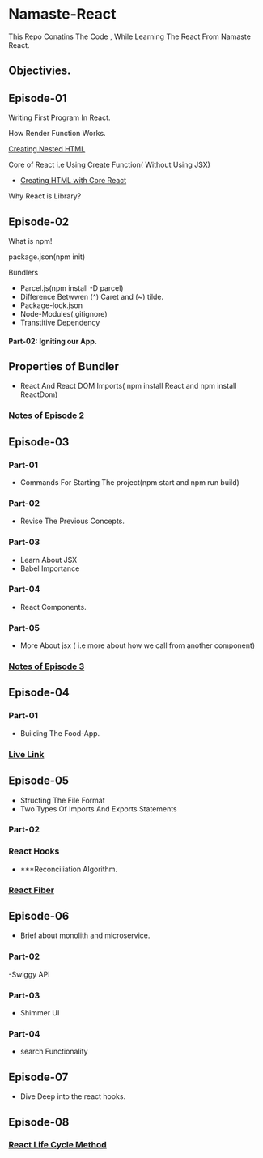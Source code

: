 # Namaste-React

This Repo Conatins The Code , While Learning The React From Namaste React.

## Objectivies.

## Episode-01

Writing First Program In React.

How Render Function Works.

[Creating Nested HTML](https://github.com/SatyaaaaSai/Namaste-React/blob/main/EP01-Inception/App.js#L15)

Core of React i.e Using Create Function( Without Using JSX)

- [Creating HTML with Core React ](https://github.com/SatyaaaaSai/Namaste-React/blob/main/EP01-Inception/App.js#L15)

Why React is Library? 

## Episode-02

What is npm!

package.json(npm init)

Bundlers
 -  Parcel.js(npm install -D parcel)
 - Difference Betwwen (^) Caret and (~) tilde.
 - Package-lock.json
 - Node-Modules(.gitignore)
 - Transtitive Dependency
#### Part-02: Igniting our App.
  ## Properties of Bundler 
  - React And React DOM Imports( npm install React and npm install ReactDom)

### [Notes of Episode 2](https://github.com/SatyaaaaSai/Namaste-React/blob/main/EP02-Igniting_our_App/Episode%202.pdf)

## Episode-03

### Part-01
- Commands For Starting The project(npm start and npm run build)
  
### Part-02
- Revise The Previous Concepts.
  
### Part-03
- Learn About JSX
- Babel Importance
  
### Part-04
- React Components.
  
### Part-05
- More About jsx ( i.e more about how we call from another component)

### [Notes of Episode 3](https://github.com/SatyaaaaSai/Namaste-React/blob/main/EP03-Laying%20The%20Foundation/Episode%203.pdf)

## Episode-04

### Part-01
- Building The Food-App.


### [Live Link](http://localhost:1234/)

## Episode-05
 - Structing The File Format
 - Two Types Of Imports And Exports Statements
### Part-02
   ### React Hooks
  - ***Reconciliation Algorithm.
### [React Fiber](https://github.com/acdlite/react-fiber-architecture)
   
## Episode-06
 - Brief about monolith and microservice.
### Part-02
 -Swiggy API
### Part-03
 - Shimmer UI
### Part-04
 - search Functionality

## Episode-07

- Dive Deep into the react hooks.

## Episode-08

### [React Life Cycle Method](https://projects.wojtekmaj.pl/react-lifecycle-methods-diagram/)
